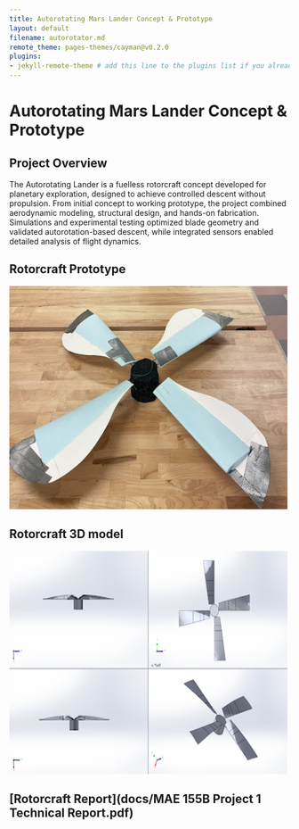 ```yaml
---
title: Autorotating Mars Lander Concept & Prototype
layout: default
filename: autorotator.md
remote_theme: pages-themes/cayman@v0.2.0
plugins:
- jekyll-remote-theme # add this line to the plugins list if you already have one
--- 
```

# Autorotating Mars Lander Concept & Prototype

## Project Overview

The Autorotating Lander is a fuelless rotorcraft concept developed for planetary exploration, designed to achieve controlled descent without propulsion. From initial concept to working prototype, the project combined aerodynamic modeling, structural design, and hands-on fabrication. Simulations and experimental testing optimized blade geometry and validated autorotation-based descent, while integrated sensors enabled detailed analysis of flight dynamics.

## Rotorcraft Prototype<br/>
<img width="500" height="400" alt="Image" src="docs/autorotator prototype.jpg" /><br/>
## Rotorcraft 3D model<br/>
<img width="500" height="400" alt="Image" src="docs/autototator 3d model.png" /><br/>
## [Rotorcraft Report](docs/MAE 155B Project 1 Technical Report.pdf)
